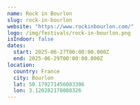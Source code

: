```yaml
---
name: Rock in Bourlon
slug: rock-in-bourlon
website: "https://www.rockinbourlon.com/"
logo: /img/festivals/rock-in-bourlon.png
isIndoor: false
dates:
  start: 2025-06-27T00:00:00.000Z
  end: 2025-06-29T00:00:00.000Z
location:
  country: France
  city: Bourlon
  lat: 50.179271456083306
  lon: 3.120282178088326
---
```

